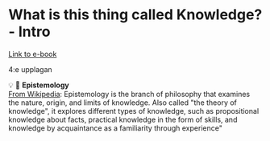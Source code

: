 # What is this thing called Knowledge? - Intro

[Link to e-book](https://www.taylorfrancis.com/reader/read-online/cf40c532-c506-4ab9-be02-4d7506e434d4/book/pdf?context=ubx)

4:e upplagan

:bulb: :brain: **Epistemology**  
[From Wikipedia](https://en.wikipedia.org/wiki/Epistemology): Epistemology is the branch of philosophy that examines the nature, origin, and limits of knowledge. Also called "the theory of knowledge", it explores different types of knowledge, such as propositional knowledge about facts, practical knowledge in the form of skills, and knowledge by acquaintance as a familiarity through experience"
